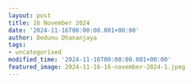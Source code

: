 ```yaml
---
layout: post
title: 16 November 2024
date: '2024-11-16T00:00:00.001+00:00'
author: Dedunu Dhananjaya
tags:
- uncategorised
modified_time: '2024-11-16T00:00:00.001+00:00'
featured_image: 2024-11-16-16-november-2024-1.jpeg
---
```

